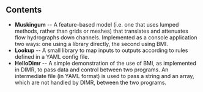 ## Contents

- **Muskingum** -- A feature-based model (i.e. one that uses lumped methods, rather than grids or meshes) that translates and attenuates flow hydrographs down channels. Implemented as a console application two ways: one using a library directly, the second using BMI.
- **Lookup** -- A small library to map inputs to outputs according to rules defined in a YAML config file.
- **HelloDimr** -- A simple demonstration of the use of BMI, as implemented in DIMR, to pass data and control between two programs. An intermediate file (in YAML format) is used to pass a string and an array, which are not handled by DIMR, between the two programs.
